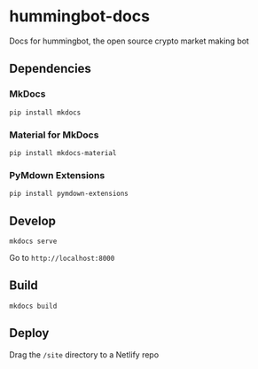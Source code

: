# hummingbot-docs
Docs for hummingbot, the open source crypto market making bot

## Dependencies

### MkDocs
```
pip install mkdocs
```

### Material for MkDocs
```
pip install mkdocs-material
```

### PyMdown Extensions
```
pip install pymdown-extensions
```

## Develop
```
mkdocs serve
```

Go to `http://localhost:8000`

## Build
```
mkdocs build
```

## Deploy
Drag the `/site` directory to a Netlify repo